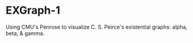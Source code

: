 # EXGraph-1

Using CMU's Penrose to visualize C. S. Peirce's existential graphs: alpha, beta, & gamma.

